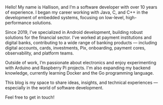Hello! My name is Hallison, and I’m a software developer with over 10 years of experience. I began my career working with Java, C, and C++ in the development of embedded systems, focusing on low-level, high-performance solutions.

Since 2019, I’ve specialized in Android development, building robust solutions for the financial sector. I've worked at payment institutions and digital banks, contributing to a wide range of banking products — including digital accounts, cards, investments, Pix, onboarding, payment cores, observability, and platform teams.

Outside of work, I’m passionate about electronics and enjoy experimenting with Arduino and Raspberry Pi projects. I'm also expanding my backend knowledge, currently learning Docker and the Go programming language.

This blog is my space to share ideas, insights, and technical experiences — especially in the world of software development.

Feel free to get in touch!